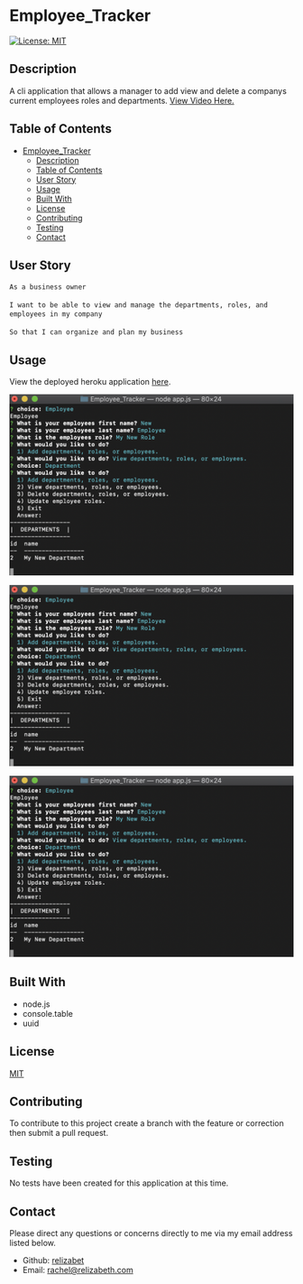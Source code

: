 # Employee_Tracker

[![License: MIT](https://img.shields.io/badge/License-MIT-yellow.svg)](https://opensource.org/licenses/MIT)

## Description

A cli application that allows a manager to add view and delete a companys current employees roles and departments. [View Video Here.](https://youtu.be/GyUaVSLKEJk)

## Table of Contents

- [Employee_Tracker](#employee_tracker)
  - [Description](#description)
  - [Table of Contents](#table-of-contents)
  - [User Story](#user-story)
  - [Usage](#usage)
  - [Built With](#built-with)
  - [License](#license)
  - [Contributing](#contributing)
  - [Testing](#testing)
  - [Contact](#contact)

## User Story

```
As a business owner

I want to be able to view and manage the departments, roles, and employees in my company

So that I can organize and plan my business
```

## Usage

View the deployed heroku application [here](https://warm-bayou-36809.herokuapp.com/).

![Add](./assets/img1.png)

![Add 2](./assets/img1.png)

![View](./assets/img1.png)

## Built With

- node.js
- console.table
- uuid

## License

[MIT](LICENSE)

## Contributing

To contribute to this project create a branch with the feature or correction then submit a pull request.

## Testing

No tests have been created for this application at this time.

## Contact

Please direct any questions or concerns directly to me via my email address listed below.

- Github: [relizabet](https://github.com/relizabet)
- Email: rachel@relizabeth.com
